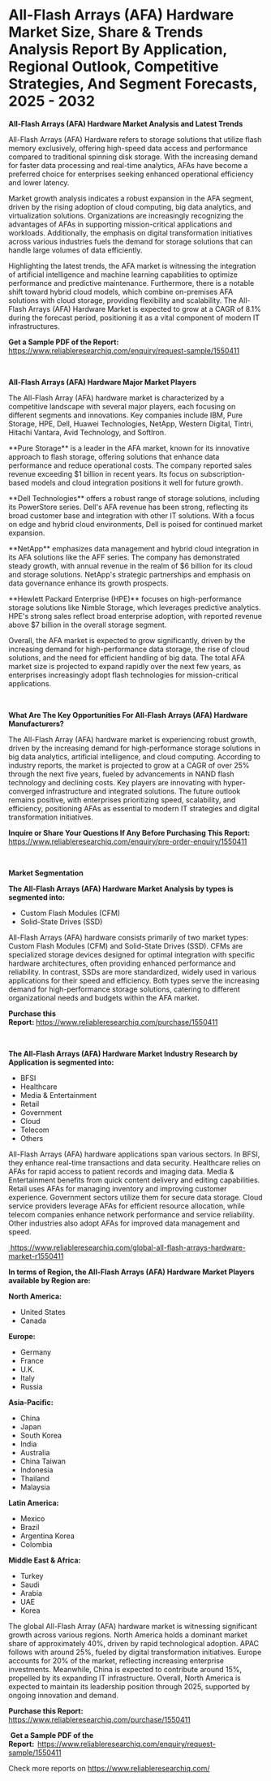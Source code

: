 <p><h1>All-Flash Arrays (AFA) Hardware Market Size, Share & Trends Analysis Report By Application, Regional Outlook, Competitive Strategies, And Segment Forecasts, 2025 - 2032</h1></p><p><strong>All-Flash Arrays (AFA) Hardware Market Analysis and Latest Trends</strong></p>
<p><p>All-Flash Arrays (AFA) Hardware refers to storage solutions that utilize flash memory exclusively, offering high-speed data access and performance compared to traditional spinning disk storage. With the increasing demand for faster data processing and real-time analytics, AFAs have become a preferred choice for enterprises seeking enhanced operational efficiency and lower latency.</p><p>Market growth analysis indicates a robust expansion in the AFA segment, driven by the rising adoption of cloud computing, big data analytics, and virtualization solutions. Organizations are increasingly recognizing the advantages of AFAs in supporting mission-critical applications and workloads. Additionally, the emphasis on digital transformation initiatives across various industries fuels the demand for storage solutions that can handle large volumes of data efficiently.</p><p>Highlighting the latest trends, the AFA market is witnessing the integration of artificial intelligence and machine learning capabilities to optimize performance and predictive maintenance. Furthermore, there is a notable shift toward hybrid cloud models, which combine on-premises AFA solutions with cloud storage, providing flexibility and scalability. The All-Flash Arrays (AFA) Hardware Market is expected to grow at a CAGR of 8.1% during the forecast period, positioning it as a vital component of modern IT infrastructures.</p></p>
<p><strong>Get a Sample PDF of the Report:&nbsp;</strong> <a href="https://www.reliableresearchiq.com/enquiry/request-sample/1550411?utm_campaign=2233&utm_medium=2&utm_source=Github&utm_content=ia&utm_term=27022025&utm_id=all-flash-arrays-afa-hardware">https://www.reliableresearchiq.com/enquiry/request-sample/1550411</a></p>
<p>&nbsp;</p>
<p><strong>All-Flash Arrays (AFA) Hardware Major Market Players</strong></p>
<p><p>The All-Flash Array (AFA) hardware market is characterized by a competitive landscape with several major players, each focusing on different segments and innovations. Key companies include IBM, Pure Storage, HPE, Dell, Huawei Technologies, NetApp, Western Digital, Tintri, Hitachi Vantara, Avid Technology, and SoftIron.</p><p>**Pure Storage** is a leader in the AFA market, known for its innovative approach to flash storage, offering solutions that enhance data performance and reduce operational costs. The company reported sales revenue exceeding $1 billion in recent years. Its focus on subscription-based models and cloud integration positions it well for future growth.</p><p>**Dell Technologies** offers a robust range of storage solutions, including its PowerStore series. Dell's AFA revenue has been strong, reflecting its broad customer base and integration with other IT solutions. With a focus on edge and hybrid cloud environments, Dell is poised for continued market expansion.</p><p>**NetApp** emphasizes data management and hybrid cloud integration in its AFA solutions like the AFF series. The company has demonstrated steady growth, with annual revenue in the realm of $6 billion for its cloud and storage solutions. NetApp's strategic partnerships and emphasis on data governance enhance its growth prospects.</p><p>**Hewlett Packard Enterprise (HPE)** focuses on high-performance storage solutions like Nimble Storage, which leverages predictive analytics. HPE's strong sales reflect broad enterprise adoption, with reported revenue above $7 billion in the overall storage segment.</p><p>Overall, the AFA market is expected to grow significantly, driven by the increasing demand for high-performance data storage, the rise of cloud solutions, and the need for efficient handling of big data. The total AFA market size is projected to expand rapidly over the next few years, as enterprises increasingly adopt flash technologies for mission-critical applications.</p></p>
<p>&nbsp;</p>
<p><strong>What Are The Key Opportunities For All-Flash Arrays (AFA) Hardware Manufacturers?</strong></p>
<p><p>The All-Flash Array (AFA) hardware market is experiencing robust growth, driven by the increasing demand for high-performance storage solutions in big data analytics, artificial intelligence, and cloud computing. According to industry reports, the market is projected to grow at a CAGR of over 25% through the next five years, fueled by advancements in NAND flash technology and declining costs. Key players are innovating with hyper-converged infrastructure and integrated solutions. The future outlook remains positive, with enterprises prioritizing speed, scalability, and efficiency, positioning AFAs as essential to modern IT strategies and digital transformation initiatives.</p></p>
<p><strong>Inquire or Share Your Questions If Any Before Purchasing This Report:</strong> <a href="https://www.reliableresearchiq.com/enquiry/pre-order-enquiry/1550411?utm_campaign=2233&utm_medium=2&utm_source=Github&utm_content=ia&utm_term=27022025&utm_id=all-flash-arrays-afa-hardware">https://www.reliableresearchiq.com/enquiry/pre-order-enquiry/1550411</a></p>
<p>&nbsp;</p>
<p><strong>Market Segmentation</strong></p>
<p><strong>The All-Flash Arrays (AFA) Hardware Market Analysis by types is segmented into:</strong></p>
<p><ul><li>Custom Flash Modules (CFM)</li><li>Solid-State Drives (SSD)</li></ul></p>
<p><p>All-Flash Arrays (AFA) hardware consists primarily of two market types: Custom Flash Modules (CFM) and Solid-State Drives (SSD). CFMs are specialized storage devices designed for optimal integration with specific hardware architectures, often providing enhanced performance and reliability. In contrast, SSDs are more standardized, widely used in various applications for their speed and efficiency. Both types serve the increasing demand for high-performance storage solutions, catering to different organizational needs and budgets within the AFA market.</p></p>
<p><strong>Purchase this Report:&nbsp;</strong><a href="https://www.reliableresearchiq.com/purchase/1550411?utm_campaign=2233&utm_medium=2&utm_source=Github&utm_content=ia&utm_term=27022025&utm_id=all-flash-arrays-afa-hardware">https://www.reliableresearchiq.com/purchase/1550411</a></p>
<p>&nbsp;</p>
<p><strong>The All-Flash Arrays (AFA) Hardware Market Industry Research by Application is segmented into:</strong></p>
<p><ul><li>BFSI</li><li>Healthcare</li><li>Media & Entertainment</li><li>Retail</li><li>Government</li><li>Cloud</li><li>Telecom</li><li>Others</li></ul></p>
<p><p>All-Flash Arrays (AFA) hardware applications span various sectors. In BFSI, they enhance real-time transactions and data security. Healthcare relies on AFAs for rapid access to patient records and imaging data. Media & Entertainment benefits from quick content delivery and editing capabilities. Retail uses AFAs for managing inventory and improving customer experience. Government sectors utilize them for secure data storage. Cloud service providers leverage AFAs for efficient resource allocation, while telecom companies enhance network performance and service reliability. Other industries also adopt AFAs for improved data management and speed.</p></p>
<p><a href="https://www.reliableresearchiq.com/global-all-flash-arrays-hardware-market-r1550411?utm_campaign=2233&utm_medium=2&utm_source=Github&utm_content=ia&utm_term=27022025&utm_id=all-flash-arrays-afa-hardware">&nbsp;https://www.reliableresearchiq.com/global-all-flash-arrays-hardware-market-r1550411</a></p>
<p><strong>In terms of Region, the All-Flash Arrays (AFA) Hardware Market Players available by Region are:</strong></p>
<p>
    <p> <strong> North America: </strong>
        <ul>
            <li>United States</li>
            <li>Canada</li>
        </ul>
        </p> 
    <p> <strong> Europe: </strong>
        <ul>
            <li>Germany</li>
            <li>France</li>
            <li>U.K.</li>
            <li>Italy</li>
            <li>Russia</li>
        </ul>
        </p> 
    <p> <strong> Asia-Pacific: </strong>
        <ul>
            <li>China</li>
            <li>Japan</li>
            <li>South Korea</li>
            <li>India</li>
            <li>Australia</li>
            <li>China Taiwan</li>
            <li>Indonesia</li>
            <li>Thailand</li>
            <li>Malaysia</li>
        </ul>
        </p> 
    <p> <strong> Latin America: </strong>
        <ul>
            <li>Mexico</li>
            <li>Brazil</li>
            <li>Argentina Korea</li>
            <li>Colombia</li>
        </ul>
        </p> 
    <p> <strong> Middle East & Africa: </strong>
        <ul>
            <li>Turkey</li>
            <li>Saudi</li>
            <li>Arabia</li>
            <li>UAE</li>
            <li>Korea</li>
        </ul>
    </p>
    </p>
<p><p>The global All-Flash Array (AFA) hardware market is witnessing significant growth across various regions. North America holds a dominant market share of approximately 40%, driven by rapid technological adoption. APAC follows with around 25%, fueled by digital transformation initiatives. Europe accounts for 20% of the market, reflecting increasing enterprise investments. Meanwhile, China is expected to contribute around 15%, propelled by its expanding IT infrastructure. Overall, North America is expected to maintain its leadership position through 2025, supported by ongoing innovation and demand.</p></p>
<p><strong>Purchase this Report: </strong><a href="https://www.reliableresearchiq.com/purchase/1550411?utm_campaign=2233&utm_medium=2&utm_source=Github&utm_content=ia&utm_term=27022025&utm_id=all-flash-arrays-afa-hardware">https://www.reliableresearchiq.com/purchase/1550411</a></p>
<p>&nbsp;<strong>Get a Sample PDF of the Report:&nbsp;&nbsp;</strong><a href="https://www.reliableresearchiq.com/enquiry/request-sample/1550411?utm_campaign=2233&utm_medium=2&utm_source=Github&utm_content=ia&utm_term=27022025&utm_id=all-flash-arrays-afa-hardware">https://www.reliableresearchiq.com/enquiry/request-sample/1550411</a></p>
<p><strong></strong></p>
<p>Check more reports on <a href="https://www.reliableresearchiq.com/?utm_campaign=2233&utm_medium=2&utm_source=Github&utm_content=ia&utm_term=27022025&utm_id=all-flash-arrays-afa-hardware">https://www.reliableresearchiq.com/</a></p>